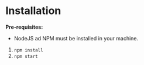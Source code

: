 # Installation

**Pre-requisites:**
- NodeJS ad NPM must be installed in your machine.

1. `npm install`
2. `npm start`

